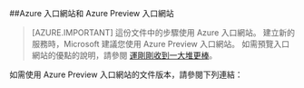 ##Azure 入口網站和 Azure Preview 入口網站

> [AZURE.IMPORTANT] 這份文件中的步驟使用 Azure 入口網站。 建立新的服務時，Microsoft 建議您使用 Azure Preview 入口網站。 如需預覽入口網站的優點的說明，請參閱 [運剛剛收到一大堆更棒](http://azure.microsoft.com/overview/preview-portal/)。 

如需使用 Azure Preview 入口網站的文件版本，請參閱下列連結：


